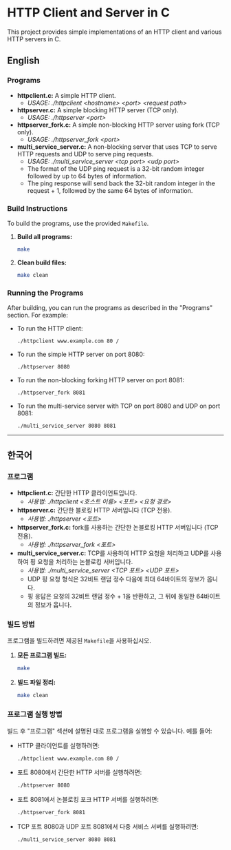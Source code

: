 # HTTP Client and Server in C

This project provides simple implementations of an HTTP client and various HTTP servers in C.

## English

### Programs

* **httpclient.c:** A simple HTTP client.
  * *USAGE: ./httpclient \<hostname> \<port> \<request path>*
* **httpserver.c:** A simple blocking HTTP server (TCP only).
  * *USAGE: ./httpserver \<port>*
* **httpserver_fork.c:** A simple non-blocking HTTP server using fork (TCP only).
  * *USAGE: ./httpserver_fork \<port>*
* **multi_service_server.c:** A non-blocking server that uses TCP to serve HTTP requests and UDP to serve ping requests.
  * *USAGE: ./multi_service_server \<tcp port> \<udp port>*
  * The format of the UDP ping request is a 32-bit random integer followed by up to 64 bytes of information.
  * The ping response will send back the 32-bit random integer in the request + 1, followed by the same 64 bytes of information.

### Build Instructions

To build the programs, use the provided `Makefile`.

1. **Build all programs:**

   ```bash
   make
   ```

2. **Clean build files:**

   ```bash
   make clean
   ```

### Running the Programs

After building, you can run the programs as described in the "Programs" section. For example:

* To run the HTTP client:

  ```bash
  ./httpclient www.example.com 80 /
  ```

* To run the simple HTTP server on port 8080:

  ```bash
  ./httpserver 8080
  ```

* To run the non-blocking forking HTTP server on port 8081:

  ```bash
  ./httpserver_fork 8081
  ```

* To run the multi-service server with TCP on port 8080 and UDP on port 8081:

  ```bash
  ./multi_service_server 8080 8081
  ```

---

## 한국어

### 프로그램

* **httpclient.c:** 간단한 HTTP 클라이언트입니다.
  * *사용법: ./httpclient \<호스트 이름> \<포트> \<요청 경로>*
* **httpserver.c:** 간단한 블로킹 HTTP 서버입니다 (TCP 전용).
  * *사용법: ./httpserver \<포트>*
* **httpserver_fork.c:** fork를 사용하는 간단한 논블로킹 HTTP 서버입니다 (TCP 전용).
  * *사용법: ./httpserver_fork \<포트>*
* **multi_service_server.c:** TCP를 사용하여 HTTP 요청을 처리하고 UDP를 사용하여 핑 요청을 처리하는 논블로킹 서버입니다.
  * *사용법: ./multi_service_server \<TCP 포트> \<UDP 포트>*
  * UDP 핑 요청 형식은 32비트 랜덤 정수 다음에 최대 64바이트의 정보가 옵니다.
  * 핑 응답은 요청의 32비트 랜덤 정수 + 1을 반환하고, 그 뒤에 동일한 64바이트의 정보가 옵니다.

### 빌드 방법

프로그램을 빌드하려면 제공된 `Makefile`을 사용하십시오.

1. **모든 프로그램 빌드:**

   ```bash
   make
   ```

2. **빌드 파일 정리:**

   ```bash
   make clean
   ```

### 프로그램 실행 방법

빌드 후 "프로그램" 섹션에 설명된 대로 프로그램을 실행할 수 있습니다. 예를 들어:

* HTTP 클라이언트를 실행하려면:

  ```bash
  ./httpclient www.example.com 80 /
  ```

* 포트 8080에서 간단한 HTTP 서버를 실행하려면:

  ```bash
  ./httpserver 8080
  ```

* 포트 8081에서 논블로킹 포크 HTTP 서버를 실행하려면:

  ```bash
  ./httpserver_fork 8081
  ```

* TCP 포트 8080과 UDP 포트 8081에서 다중 서비스 서버를 실행하려면:

  ```bash
  ./multi_service_server 8080 8081
  ```
